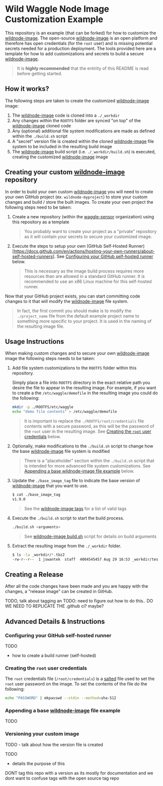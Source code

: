 # Wild Waggle Node Image Customization Example

This repository is an example (that can be forked) for how to customize the [wildnode-image](https://github.com/waggle-sensor/wildnode-image). The open-source [wildnode-image](https://github.com/waggle-sensor/wildnode-image) is an open platform and therefore has open credentials (for the `root` user) and is missing potential secrets needed for a production deployment. The tools provided here are a template for how to add customizations and secrets to build a secure [wildnode-image](https://github.com/waggle-sensor/wildnode-image).

> It is **highly recommended** that the entirity of this README is read before getting started.

## How it works?

The following steps are taken to create the customized [wildnode-image](https://github.com/waggle-sensor/wildnode-image) image:

1. The [wildnode-image](https://github.com/waggle-sensor/wildnode-image) code is cloned into a `./_workdir`
2. Any changes within the `ROOTFS` folder are synced "on top" of the [wildnode-image](https://github.com/waggle-sensor/wildnode-image) cloned code
3. Any (optional) additional file system modifications are made as defined within the `./build.sh` script
4. A "secret" version file is created within the cloned [wildnode-image](https://github.com/waggle-sensor/wildnode-image) file system to be included in the resulting build image
5. The [wildnode-image](https://github.com/waggle-sensor/wildnode-image) build script (i.e. `./_workdir/build.sh`) is executed, creating the customized [wildnode-image](https://github.com/waggle-sensor/wildnode-image) image

## Creating your custom [wildnode-image](https://github.com/waggle-sensor/wildnode-image) repository

In order to build your own custom [wildnode-image](https://github.com/waggle-sensor/wildnode-image) you will need to create your own GitHub project (ex. `wildnode-myproject`) to store your custom changes and build / store the built images. To create your own project the following steps need to be taken:

1. Create a new repository (within the [waggle-sensor](https://github.com/waggle-sensor) organization) using this repository as a template

    > You probably want to create your project as a "private" repository as it will contain your secrets to secure your customized image.

2. Execute the steps to setup your own (GitHub Self-Hosted Runner)[https://docs.github.com/en/actions/hosting-your-own-runners/about-self-hosted-runners]. See [Configuring your GitHub self-hosted runner](#configuring-your-github-self-hosted-runner) below.

    > This is necessary as the image build process requires more resources than are allowed in a standard GitHub runner. It is recommended to use an x86 Linux machine for this self-hosted runner.

Now that your GitHub project exists, you can start committing code changes to it that will modify the [wildnode-image](https://github.com/waggle-sensor/wildnode-image) file system.

> In fact, the first commit you should make is to modify the `./project_name` file from the default example project name to something more specific to your project. It is used in the naming of the resulting image file.

## Usage Instructions

When making custom changes and to secure your own [wildnode-image](https://github.com/waggle-sensor/wildnode-image) image the following steps needs to be taken:

1. Add file system customizations to the `ROOTFS` folder within this repository.

    Simply place a file into `ROOTFS` directory in the exact relative path you desire the file to appear in the resulting image. For example, if you want to create a the `/etc/waggle/demofile` in the resulting image you could do the following:

    ```bash
    mkdir -p ./ROOTFS/etc/waggle
    echo "demo file contents" > /etc/waggle/demofile
    ```

    > It is important to replace the `./ROOTFS/root/credentials` file contents with a secure password, as this will be the password of the `root` user in the resulting image. See [Creating the `root` user credentials](#creating-the-root-user-credentials) below.

2. Optionally, make modifications to the `./build.sh` script to change how the base [wildnode-image](https://github.com/waggle-sensor/wildnode-image) file system is modified

    > There is a "placeholder" section within the `./build.sh` script that is intended for more advanced file system customizations. See [Appending a base wildnode-image file example](#appending-a-base-wildnode-image-file-example) below.

3. Update the `./base_image_tag` file to indicate the base version of [wildnode-image](https://github.com/waggle-sensor/wildnode-image) that you want to use.

    ```bash
    $ cat ./base_image_tag
    v1.9.0
    ```

    > See the [wildnode-image tags](https://github.com/waggle-sensor/wildnode-image/tags) for a list of valid tags

4. Execute the `./build.sh` script to start the build process.

    ```bash
    ./build.sh <arguments>
    ```

    > See [wildnode-image build.sh](https://github.com/waggle-sensor/wildnode-image/blob/main/build.sh) script for details on build arguments

5. Extract the resulting image from the `./_workdir` folder.

    ```bash
    $ ls -la _workdir/*.tbz2
    -rw-r--r--  1 jswantek  staff  4004545457 Aug 29 16:53 _workdir/testbuild_mfi_nx-1.9.0-0-ga2a8c51.tbz2
    ```

## Creating a Release

After all the code changes have been made and you are happy with the changes, a "release image" can be created in GitHub.

TODO, talk about tagging an
TODO: need to figure out how to do this.. DO WE NEED TO REPLICATE THE .github ci? maybe?

## Advanced Details & Instructions

### Configuring your GitHub self-hosted runner

TODO
- how to create a build runner (self-hosted)

### Creating the `root` user credentials

The `root` credentials file (`/root/credentials`) is a [salted](https://en.wikipedia.org/wiki/Salt_(cryptography)) file used to set the `root` user password on the image. To set the contents of the file do the following:

```bash
echo "PASSWORD" | mkpasswd --stdin --method=sha-512
```

### Appending a base [wildnode-image](https://github.com/waggle-sensor/wildnode-image) file example

TODO

### Versioning your custom image

TODO - talk about how the version file is created

TODO 
- details the purpose of this

DONT tag this repo with a version as its mostly for documentation and we dont want to confuse tags with the open source tag repo
